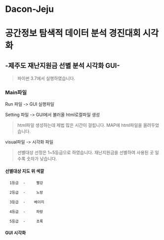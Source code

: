 # Dacon-Jeju
# 공간정보 탐색적 데이터 분석 경진대회 시각화

## -제주도 재난지원금 선별 분석 시각화 GUI-

> 파이썬 3.7에서 실행하였습니다.

### Main파일

Run 파일 -> GUI 실행파일 

Setting 파일 -> GUI에서 불러올 html로컬파일 생성

>html파일 생성하는데 제법 많은 시간이 걸립니다. MAP에 html파일을 올려두었습니다.

visual파일 -> 시각화 파일

> 선별대상 선정은 1~5등급으로 하였습니다. 재난지원금을 선별하여 사용된 곳 일수록 숫자가 낮습니다.

#### 선별대상   지도 위 색깔

      1등급  -     빨강

      2등급  -     노랑

      3등급  -    베이지

      4등급  -     파랑

      5등급  -     초록

#### GUI 시각화


